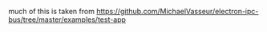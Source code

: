 much of this is taken from https://github.com/MichaelVasseur/electron-ipc-bus/tree/master/examples/test-app
